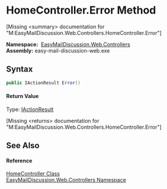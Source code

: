 HomeController.Error Method
===========================

[Missing &lt;summary> documentation for "M:EasyMailDiscussion.Web.Controllers.HomeController.Error"]


  **Namespace:**  [EasyMailDiscussion.Web.Controllers][1]  
  **Assembly:** easy-mail-discussion-web.exe

Syntax
------

```csharp
public IActionResult Error()
```

#### Return Value
Type: [IActionResult][2]  

[Missing &lt;returns> documentation for "M:EasyMailDiscussion.Web.Controllers.HomeController.Error"]


See Also
--------

#### Reference
[HomeController Class][3]  
[EasyMailDiscussion.Web.Controllers Namespace][1]  

[1]: ../README.md
[2]: https://docs.microsoft.com/dotnet/api/microsoft.aspnetcore.mvc.iactionresult
[3]: README.md